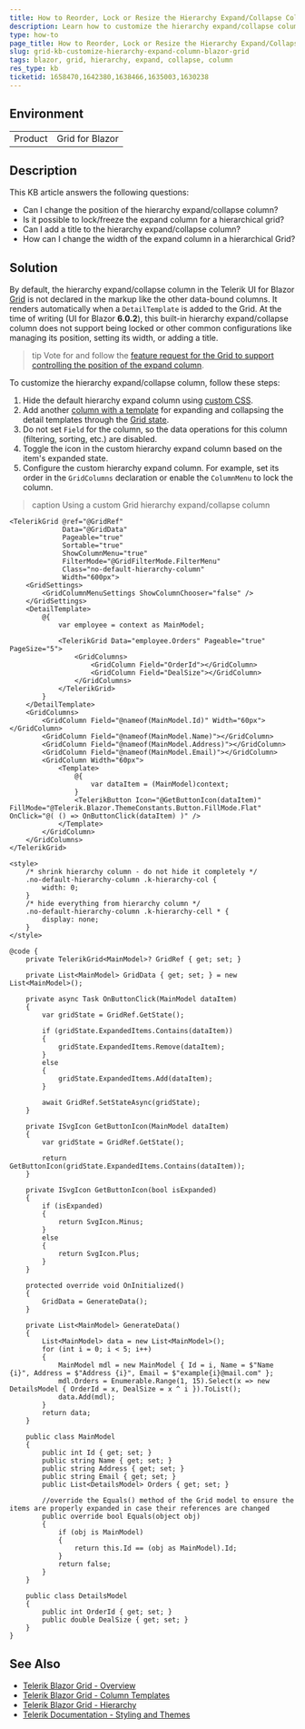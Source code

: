 ```yaml
---
title: How to Reorder, Lock or Resize the Hierarchy Expand/Collapse Column in Telerik Blazor Grid
description: Learn how to customize the hierarchy expand/collapse column in Telerik Blazor Grid, including changing its position, locking it, and setting its width and title.
type: how-to
page_title: How to Reorder, Lock or Resize the Hierarchy Expand/Collapse Column in Telerik Blazor Grid
slug: grid-kb-customize-hierarchy-expand-column-blazor-grid
tags: blazor, grid, hierarchy, expand, collapse, column
res_type: kb
ticketid: 1658470,1642380,1638466,1635003,1630238
---
```


## Environment

<table>
    <tbody>
        <tr>
            <td>Product</td>
            <td>Grid for Blazor</td>
        </tr>
    </tbody>
</table>

## Description

This KB article answers the following questions:

* Can I change the position of the hierarchy expand/collapse column?
* Is it possible to lock/freeze the expand column for a hierarchical grid?
* Can I add a title to the hierarchy expand/collapse column?
* How can I change the width of the expand column in a hierarchical Grid?

## Solution

By default, the hierarchy expand/collapse column in the Telerik UI for Blazor [Grid](slug://grid-overview) is not declared in the markup like the other data-bound columns. It renders automatically when a `DetailTemplate` is added to the Grid. At the time of writing (UI for Blazor **6.0.2**), this built-in hierarchy expand/collapse column does not support being locked or other common configurations like managing its position, setting its width, or adding a title.

>tip Vote for and follow the [feature request for the Grid to support controlling the position of the expand column](https://feedback.telerik.com/blazor/1647135-ability-to-control-the-position-of-the-expand-column-in-a-hierarchical-grid).

To customize the hierarchy expand/collapse column, follow these steps:

1. Hide the default hierarchy expand column using [custom CSS](slug://themes-override).
2. Add another [column with a template](slug://grid-templates-column) for expanding and collapsing the detail templates through the [Grid state](slug://components/grid/features/hierarchy#expand-rows-from-code).
3. Do not set `Field` for the column, so the data operations for this column (filtering, sorting, etc.) are disabled.
4. Toggle the icon in the custom hierarchy expand column based on the item's expanded state.
5. Configure the custom hierarchy expand column. For example, set its order in the `GridColumns` declaration or enable the `ColumnMenu` to lock the column.

>caption Using a custom Grid hierarchy expand/collapse column

````RAZOR
<TelerikGrid @ref="@GridRef"
             Data="@GridData"
             Pageable="true"
             Sortable="true"
             ShowColumnMenu="true"
             FilterMode="@GridFilterMode.FilterMenu"
             Class="no-default-hierarchy-column"
             Width="600px">
    <GridSettings>
        <GridColumnMenuSettings ShowColumnChooser="false" />
    </GridSettings>
    <DetailTemplate>
        @{
            var employee = context as MainModel;

            <TelerikGrid Data="employee.Orders" Pageable="true" PageSize="5">
                <GridColumns>
                    <GridColumn Field="OrderId"></GridColumn>
                    <GridColumn Field="DealSize"></GridColumn>
                </GridColumns>
            </TelerikGrid>
        }
    </DetailTemplate>
    <GridColumns>
        <GridColumn Field="@nameof(MainModel.Id)" Width="60px"></GridColumn>
        <GridColumn Field="@nameof(MainModel.Name)"></GridColumn>
        <GridColumn Field="@nameof(MainModel.Address)"></GridColumn>
        <GridColumn Field="@nameof(MainModel.Email)"></GridColumn>
        <GridColumn Width="60px">
            <Template>
                @{
                    var dataItem = (MainModel)context;
                }
                <TelerikButton Icon="@GetButtonIcon(dataItem)" FillMode="@Telerik.Blazor.ThemeConstants.Button.FillMode.Flat" OnClick="@( () => OnButtonClick(dataItem) )" />
            </Template>
        </GridColumn>
    </GridColumns>
</TelerikGrid>

<style>
    /* shrink hierarchy column - do not hide it completely */
    .no-default-hierarchy-column .k-hierarchy-col {
        width: 0;
    }
    /* hide everything from hierarchy column */
    .no-default-hierarchy-column .k-hierarchy-cell * {
        display: none;
    }
</style>

@code {
    private TelerikGrid<MainModel>? GridRef { get; set; }

    private List<MainModel> GridData { get; set; } = new List<MainModel>();

    private async Task OnButtonClick(MainModel dataItem)
    {
        var gridState = GridRef.GetState();

        if (gridState.ExpandedItems.Contains(dataItem))
        {
            gridState.ExpandedItems.Remove(dataItem);
        }
        else
        {
            gridState.ExpandedItems.Add(dataItem);
        }

        await GridRef.SetStateAsync(gridState);
    }

    private ISvgIcon GetButtonIcon(MainModel dataItem)
    {
        var gridState = GridRef.GetState();

        return GetButtonIcon(gridState.ExpandedItems.Contains(dataItem));
    }

    private ISvgIcon GetButtonIcon(bool isExpanded)
    {
        if (isExpanded)
        {
            return SvgIcon.Minus;
        }
        else
        {
            return SvgIcon.Plus;
        }
    }

    protected override void OnInitialized()
    {
        GridData = GenerateData();
    }

    private List<MainModel> GenerateData()
    {
        List<MainModel> data = new List<MainModel>();
        for (int i = 0; i < 5; i++)
        {
            MainModel mdl = new MainModel { Id = i, Name = $"Name {i}", Address = $"Address {i}", Email = $"example{i}@mail.com" };
            mdl.Orders = Enumerable.Range(1, 15).Select(x => new DetailsModel { OrderId = x, DealSize = x ^ i }).ToList();
            data.Add(mdl);
        }
        return data;
    }

    public class MainModel
    {
        public int Id { get; set; }
        public string Name { get; set; }
        public string Address { get; set; }
        public string Email { get; set; }
        public List<DetailsModel> Orders { get; set; }

        //override the Equals() method of the Grid model to ensure the items are properly expanded in case their references are changed
        public override bool Equals(object obj)
        {
            if (obj is MainModel)
            {
                return this.Id == (obj as MainModel).Id;
            }
            return false;
        }
    }

    public class DetailsModel
    {
        public int OrderId { get; set; }
        public double DealSize { get; set; }
    }
}
````

## See Also

- [Telerik Blazor Grid - Overview](slug://grid-overview)
- [Telerik Blazor Grid - Column Templates](slug://grid-templates-column)
- [Telerik Blazor Grid - Hierarchy](slug://components/grid/features/hierarchy)
- [Telerik Documentation - Styling and Themes](slug://themes-override)